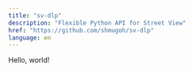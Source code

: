 ```yaml
---
title: "sv-dlp"
description: "Flexible Python API for Street View"
href: "https://github.com/shmugoh/sv-dlp"
language: en
---
```


Hello, world!
